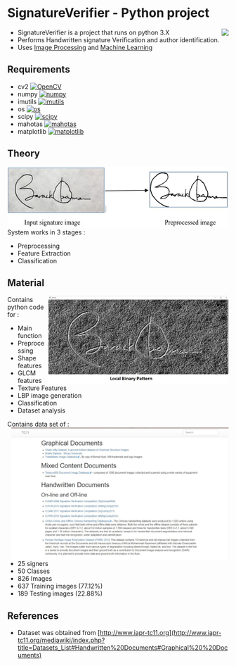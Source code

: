 # SignatureVerifier - Python project

<img src="https://upload.wikimedia.org/wikipedia/commons/thumb/c/c3/Python-logo-notext.svg/2000px-Python-logo-notext.svg.png" height="200"  align="right" style="float:right" />

- SignatureVerifier is a project that runs on python 3.X
- Performs Handwritten signature Verification and author identification.
- Uses [Image Processing](https://www.tutorialspoint.com/dip/image_processing_introduction.htm) and [Machine Learning](https://www.tutorialspoint.com/machine_learning_with_python/index.html)


  
## Requirements

- cv2 [![OpenCV](https://badge.fury.io/py/opencv-python.svg)](https://pypi.org/project/opencv-python/)
- numpy [![numpy](https://badge.fury.io/py/numpy.svg)](https://pypi.org/project/numpy/)
- imutils  [![imutils](https://badge.fury.io/py/imutils.svg)](https://pypi.org/project/imutils/)
- os  [![os](https://badge.fury.io/py/os-win.svg)](https://pypi.org/project/os-win/)
- scipy  [![scipy](https://badge.fury.io/py/scipy.svg)](https://pypi.org/project/scipy/)
- mahotas  [![mahotas](https://badge.fury.io/py/mahotas.svg)](https://pypi.org/project/mahotas/)
- matplotlib [![matplotlib](https://badge.fury.io/py/matplotlib.svg)](https://pypi.org/project/matplotlib/)


## Theory

<img src="https://raw.githubusercontent.com/TeeeJaey/SignatureVerifier/master/preProcessing.JPG" height="140"  align="right" style="float:right" />

System works in 3 stages : 
- Preprocessing
- Feature Extraction
- Classification

## Material

<img src="https://raw.githubusercontent.com/TeeeJaey/SignatureVerifier/master/lbp.JPG" height="200"  align="right" style="float:right" />

Contains python code for :
- Main function
- Preprocessing
- Shape features
- GLCM features
- Texture Features
- LBP image generation
- Classification
- Dataset analysis

Contains data set of :
<img src="https://raw.githubusercontent.com/TeeeJaey/SignatureVerifier/master/DataSource.JPG" height="300"  align="right" style="float:right" />
- 25 signers
- 50 Classes
- 826 Images
- 637 Training images (77.12%)
- 189 Testing images (22.88%)

## References 


- Dataset was obtained from [http://www.iapr-tc11.org](http://www.iapr-tc11.org/mediawiki/index.php?title=Datasets_List#Handwritten%20Documents#Graphical%20%20Documents)
